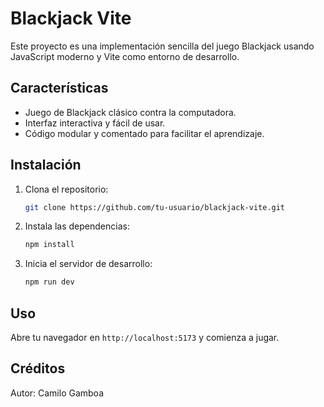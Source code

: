 # Blackjack Vite

Este proyecto es una implementación sencilla del juego Blackjack usando JavaScript moderno y Vite como entorno de desarrollo.

## Características

- Juego de Blackjack clásico contra la computadora.
- Interfaz interactiva y fácil de usar.
- Código modular y comentado para facilitar el aprendizaje.

## Instalación

1. Clona el repositorio:
    ```bash
    git clone https://github.com/tu-usuario/blackjack-vite.git
    ```
2. Instala las dependencias:
    ```bash
    npm install
    ```
3. Inicia el servidor de desarrollo:
    ```bash
    npm run dev
    ```

## Uso

Abre tu navegador en `http://localhost:5173` y comienza a jugar.

## Créditos
  
Autor: Camilo Gamboa
